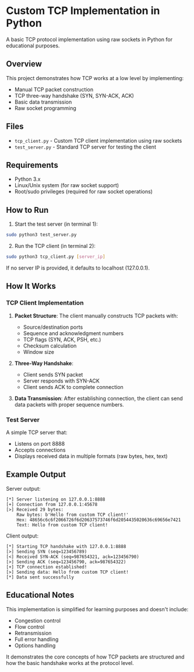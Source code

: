 # Custom TCP Implementation in Python

A basic TCP protocol implementation using raw sockets in Python for educational purposes.

## Overview

This project demonstrates how TCP works at a low level by implementing:
- Manual TCP packet construction
- TCP three-way handshake (SYN, SYN-ACK, ACK)
- Basic data transmission
- Raw socket programming

## Files

- `tcp_client.py` - Custom TCP client implementation using raw sockets
- `test_server.py` - Standard TCP server for testing the client

## Requirements

- Python 3.x
- Linux/Unix system (for raw socket support)
- Root/sudo privileges (required for raw socket operations)

## How to Run

1. Start the test server (in terminal 1):
```bash
sudo python3 test_server.py
```

2. Run the TCP client (in terminal 2):
```bash
sudo python3 tcp_client.py [server_ip]
```

If no server IP is provided, it defaults to localhost (127.0.0.1).

## How It Works

### TCP Client Implementation

1. **Packet Structure**: The client manually constructs TCP packets with:
   - Source/destination ports
   - Sequence and acknowledgment numbers
   - TCP flags (SYN, ACK, PSH, etc.)
   - Checksum calculation
   - Window size

2. **Three-Way Handshake**:
   - Client sends SYN packet
   - Server responds with SYN-ACK
   - Client sends ACK to complete connection

3. **Data Transmission**: After establishing connection, the client can send data packets with proper sequence numbers.

### Test Server

A simple TCP server that:
- Listens on port 8888
- Accepts connections
- Displays received data in multiple formats (raw bytes, hex, text)

## Example Output

Server output:
```
[*] Server listening on 127.0.0.1:8888
[+] Connection from 127.0.0.1:45678
[>] Received 29 bytes:
    Raw bytes: b'Hello from custom TCP client!'
    Hex: 48656c6c6f2066726f6d20637573746f6d2054435020636c69656e7421
    Text: Hello from custom TCP client!
```

Client output:
```
[*] Starting TCP handshake with 127.0.0.1:8888
[>] Sending SYN (seq=123456789)
[<] Received SYN-ACK (seq=987654321, ack=123456790)
[>] Sending ACK (seq=123456790, ack=987654322)
[+] TCP connection established!
[>] Sending data: Hello from custom TCP client!
[*] Data sent successfully
```

## Educational Notes

This implementation is simplified for learning purposes and doesn't include:
- Congestion control
- Flow control
- Retransmission
- Full error handling
- Options handling

It demonstrates the core concepts of how TCP packets are structured and how the basic handshake works at the protocol level.